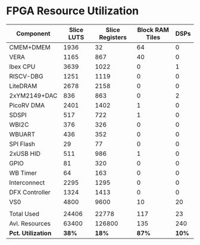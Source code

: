 FPGA Resource Utilization
=========================
| Component | **Slice LUTS** | **Slice Registers** | **Block RAM Tiles** | **DSPs** |
|-----------|----------------|---------------------|---------------------|----------|
| CMEM+DMEM | 1936 | 32 | 64 | 0 |
| VERA | 1165 | 867 | 40 | 0 |
| Ibex CPU | 3639 | 1022 | 0 | 1 |
| RISCV-DBG | 1251 | 1119 | 0 | 0 |
| LiteDRAM | 2678 | 2158 | 0 | 0 |
| 2xYM2149+DAC | 836 | 863 | 0 | 2 |
| PicoRV DMA | 2401 | 1402 | 1 | 0 |
| SDSPI | 517 | 722 | 1 | 0 |
| WBI2C | 376 | 326 | 0 | 0 |
| WBUART | 436 | 352 | 0 | 0 |
| SPI Flash | 29 | 77 | 0 | 0 |
| 2xUSB HID | 511 | 986 | 1 | 0 |
| GPIO | 81 | 320 | 0 | 0 |
| WB Timer | 64 | 163 | 0 | 0 |
| Interconnect | 2295 | 1295 | 0 | 0 |
| DFX Controller | 1324 | 1413 | 0 | 0 |
| VS0 | 4800 | 9600 | 10 | 20 |
|              |      |      |   |   |
| Total Used   | 24406 | 22778 | 117 | 23 |
| Avl. Resources | 63400 | 126800 | 135 | 240 |
| **Pct. Utilization** | **38%** | **18%** | **87%** | **10%** |

